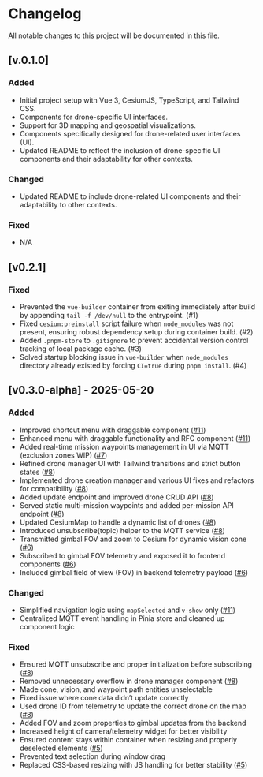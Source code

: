 # Changelog

All notable changes to this project will be documented in this file.

## [v.0.1.0]
### Added
- Initial project setup with Vue 3, CesiumJS, TypeScript, and Tailwind CSS.
- Components for drone-specific UI interfaces.
- Support for 3D mapping and geospatial visualizations.
- Components specifically designed for drone-related user interfaces (UI).
- Updated README to reflect the inclusion of drone-specific UI components and their adaptability for other contexts.

### Changed
- Updated README to include drone-related UI components and their adaptability to other contexts.

### Fixed
- N/A

## [v0.2.1]

### Fixed
- Prevented the `vue-builder` container from exiting immediately after build by appending `tail -f /dev/null` to the entrypoint. (#1)
- Fixed `cesium:preinstall` script failure when `node_modules` was not present, ensuring robust dependency setup during container build. (#2)
- Added `.pnpm-store` to `.gitignore` to prevent accidental version control tracking of local package cache. (#3)
- Solved startup blocking issue in `vue-builder` when `node_modules` directory already existed by forcing `CI=true` during `pnpm install`. (#4)

## [v0.3.0-alpha] - 2025-05-20

### Added
- Improved shortcut menu with draggable component ([#11](https://github.com/julien-jean-projects/flying-hub-demo-ui/issues/11))
- Enhanced menu with draggable functionality and RFC component ([#11](https://github.com/julien-jean-projects/flying-hub-demo-ui/issues/11))
- Added real-time mission waypoints management in UI via MQTT (exclusion zones WIP) ([#7](https://github.com/julien-jean-projects/flying-hub-demo-ui/issues/7))
- Refined drone manager UI with Tailwind transitions and strict button states ([#8](https://github.com/julien-jean-projects/flying-hub-demo-ui/issues/8))
- Implemented drone creation manager and various UI fixes and refactors for compatibility ([#8](https://github.com/julien-jean-projects/flying-hub-demo-ui/issues/8))
- Added update endpoint and improved drone CRUD API ([#8](https://github.com/julien-jean-projects/flying-hub-demo-ui/issues/8))
- Served static multi-mission waypoints and added per-mission API endpoint ([#8](https://github.com/julien-jean-projects/flying-hub-demo-ui/issues/8))
- Updated CesiumMap to handle a dynamic list of drones ([#8](https://github.com/julien-jean-projects/flying-hub-demo-ui/issues/8))
- Introduced unsubscribe(topic) helper to the MQTT service ([#8](https://github.com/julien-jean-projects/flying-hub-demo-ui/issues/8))
- Transmitted gimbal FOV and zoom to Cesium for dynamic vision cone ([#6](https://github.com/julien-jean-projects/flying-hub-demo-ui/issues/6))
- Subscribed to gimbal FOV telemetry and exposed it to frontend components ([#6](https://github.com/julien-jean-projects/flying-hub-demo-ui/issues/6))
- Included gimbal field of view (FOV) in backend telemetry payload ([#6](https://github.com/julien-jean-projects/flying-hub-demo-ui/issues/6))

### Changed
- Simplified navigation logic using `mapSelected` and `v-show` only ([#11](https://github.com/julien-jean-projects/flying-hub-demo-ui/issues/11))
- Centralized MQTT event handling in Pinia store and cleaned up component logic

### Fixed
- Ensured MQTT unsubscribe and proper initialization before subscribing ([#8](https://github.com/julien-jean-projects/flying-hub-demo-ui/issues/8))
- Removed unnecessary overflow in drone manager component ([#8](https://github.com/julien-jean-projects/flying-hub-demo-ui/issues/8))
- Made cone, vision, and waypoint path entities unselectable
- Fixed issue where cone data didn’t update correctly
- Used drone ID from telemetry to update the correct drone on the map ([#8](https://github.com/julien-jean-projects/flying-hub-demo-ui/issues/8))
- Added FOV and zoom properties to gimbal updates from the backend
- Increased height of camera/telemetry widget for better visibility
- Ensured content stays within container when resizing and properly deselected elements ([#5](https://github.com/julien-jean-projects/flying-hub-demo-ui/issues/5))
- Prevented text selection during window drag
- Replaced CSS-based resizing with JS handling for better stability ([#5](https://github.com/julien-jean-projects/flying-hub-demo-ui/issues/5))